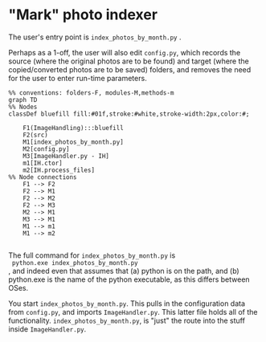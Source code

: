 <h1>"Mark" photo indexer</h1>
The user's entry point is <code>index_photos_by_month.py</code> .

Perhaps as a 1-off, the user will also edit <code>config.py</code>, which records the source (where the original photos are to be found) and target (where the copied/converted photos are to be saved) folders, and removes the need for the user to enter run-time parameters.

```mermaid
%% conventions: folders-F, modules-M,methods-m
graph TD
%% Nodes
classDef bluefill fill:#01f,stroke:#white,stroke-width:2px,color:#;

    F1(ImageHandling):::bluefill
    F2(src)
    M1[index_photos_by_month.py]
    M2[config.py]
    M3[ImageHandler.py - IH]
    m1[IH.ctor]
    m2[IH.process_files]
%% Node connections
    F1 --> F2
    F2 --> M1
    F2 --> M2
    F2 --> M3
    M2 --> M1
    M3 --> M1
    M1 --> m1
    M1 --> m2 
    
```

The full command for <code>index_photos_by_month.py</code> is   
<code> python.exe index_photos_by_month.py</code>  
, and indeed even that assumes that (a) python is on the path, and (b) python.exe is the name of the python executable, as this differs between OSes.

You start <code>index_photos_by_month.py</code>. This pulls in the configuration data from <code>config.py</code>, and imports <code>ImageHandler.py</code>. This latter file holds all of the functionality. <code>index_photos_by_month.py</code>, is "just" the route into the stuff inside <code>ImageHandler.py</code>.

